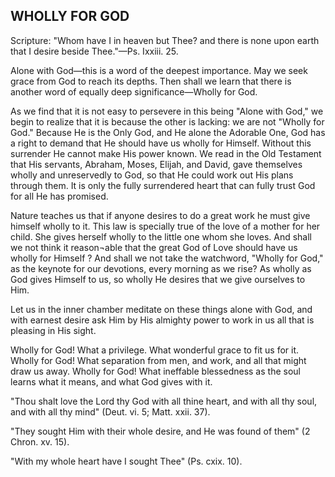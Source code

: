 ## WHOLLY FOR GOD ##

Scripture: "Whom have I in heaven but Thee? and there is none upon earth that I desire beside Thee."—Ps. Ixxiii. 25.



Alone with God—this is a word of the deepest importance. May we seek grace from God to reach its depths. Then shall we learn that there is another word of equally deep significance—Wholly for God.

As we find that it is not easy to persevere in this being "Alone with God," we begin to realize that it is because the other is lacking: we are not "Wholly for God." Because He is the Only God, and He alone the Adorable One, God has a right to demand that He should have us wholly for Himself. Without this surrender He cannot make His power known. We read in the Old Testament that His servants, Abraham, Moses, Elijah, and David, gave themselves wholly and unreservedly to God, so that He could work out His plans through them. It is only the fully surrendered heart that can fully trust God for all He has promised.

Nature teaches us that if anyone desires to do a great work he must give himself wholly to it. This law is specially true of the love of a mother for her child. She gives herself wholly to the little one whom she loves. And shall we not think it reason¬able that the great God of Love should have us wholly for Himself ? And shall we not take the watchword, "Wholly for God," as the keynote for our devotions, every morning as we rise? As wholly as God gives Himself to us, so wholly He desires that we give ourselves to Him.

Let us in the inner chamber meditate on these things alone with God, and with earnest desire ask Him by His almighty power to work in us all that is pleasing in His sight.

Wholly for God! What a privilege. What wonderful grace to fit us for it. Wholly for God! What separation from men, and work, and all that might draw us away. Wholly for God! What ineffable blessedness as the soul learns what it means, and what God gives with it.

"Thou shalt love the Lord thy God with all thine heart, and with all thy soul, and with all thy mind" (Deut. vi. 5; Matt. xxii. 37).

"They sought Him with their whole desire, and He was found of them" (2 Chron. xv. 15).

"With my whole heart have I sought Thee" (Ps. cxix. 10).


